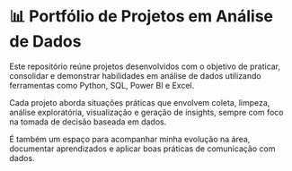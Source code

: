 # 📊 Portfólio de Projetos em Análise de Dados

Este repositório reúne projetos desenvolvidos com o objetivo de praticar, consolidar e demonstrar habilidades em análise de dados utilizando ferramentas como Python, SQL, Power BI e Excel.

Cada projeto aborda situações práticas que envolvem coleta, limpeza, análise exploratória, visualização e geração de insights, sempre com foco na tomada de decisão baseada em dados.

É também um espaço para acompanhar minha evolução na área, documentar aprendizados e aplicar boas práticas de comunicação com dados.
